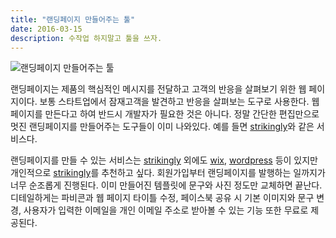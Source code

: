 ```yaml
---
title: "랜딩페이지 만들어주는 툴"
date: 2016-03-15
description: 수작업 하지말고 툴을 쓰자.
---
```


<img src="{{ site.url }}{{ site.baseurl }}assets/images/20160315.png" alt="랜딩페이지 만들어주는 툴" />

랜딩페이지는 제품의 핵심적인 메시지를 전달하고 고객의 반응을 살펴보기 위한 웹 페이지이다. 보통 스타트업에서 잠재고객을 발견하고 반응을 살펴보는 도구로 사용한다. 웹 페이지를 만든다고 하여 반드시 개발자가 필요한 것은 아니다. 정말 간단한 편집만으로 멋진 랜딩페이지를 만들어주는 도구들이 이미 나와있다. 예를 들면 [strikingly][strikingly]와 같은 서비스다.

랜딩페이지를 만들 수 있는 서비스는 [strikingly][strikingly] 외에도 [wix][wix], [wordpress][wordpress] 등이 있지만 개인적으로 [strikingly][strikingly]를 추천하고 싶다. 회원가입부터 랜딩페이지를 발행하는 일까지가 너무 순조롭게 진행된다. 이미 만들어진 템플릿에 문구와 사진 정도만 교체하면 끝난다. 디테일하게는 파비콘과 웹 페이지 타이틀 수정, 페이스북 공유 시 기본 이미지와 문구 변경, 사용자가 입력한 이메일을 개인 이메일 주소로 받아볼 수 있는 기능 또한 무료로 제공된다.


[strikingly]: http://www.strikingly.com/
[wix]: http://www.wix.com/
[wordpress]: http://wordpress.com/
